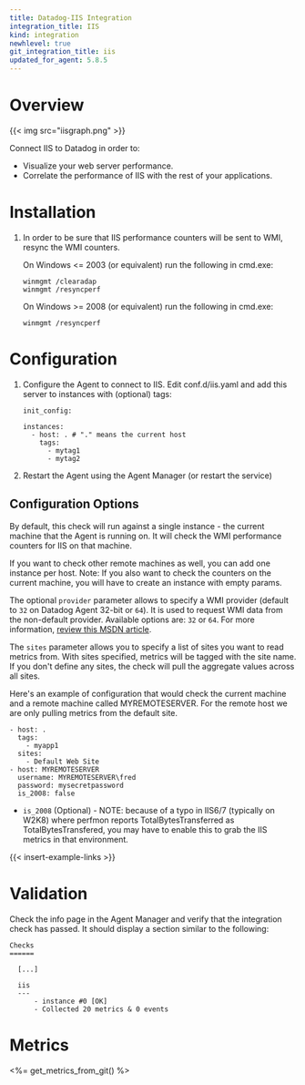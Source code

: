 ```yaml
---
title: Datadog-IIS Integration
integration_title: IIS
kind: integration
newhlevel: true
git_integration_title: iis
updated_for_agent: 5.8.5
---
```

# Overview

{{< img src="iisgraph.png" >}}

Connect IIS to Datadog in order to:

* Visualize your web server performance.
* Correlate the performance of IIS with the rest of your applications.

# Installation

1.  In order to be sure that IIS performance counters will be sent to WMI, resync the WMI counters.

    On Windows <= 2003 (or equivalent) run the following in cmd.exe:

        winmgmt /clearadap
        winmgmt /resyncperf

    On Windows >= 2008 (or equivalent) run the following in cmd.exe:

        winmgmt /resyncperf

# Configuration

1.  Configure the Agent to connect to IIS. Edit conf.d/iis.yaml and add this server to instances with (optional) tags:

        init_config:

        instances:
          - host: . # "." means the current host
            tags:
              - mytag1
              - mytag2


1.  Restart the Agent using the Agent Manager (or restart the service)

## Configuration Options

By default, this check will run against a single instance - the current machine that
the Agent is running on. It will check the WMI performance counters for IIS on that machine.

If you want to check other remote machines as well, you can add one instance per host.
Note: If you also want to check the counters on the current machine, you will have
to create an instance with empty params.

The optional `provider` parameter allows to specify a WMI provider (default to `32`
on Datadog Agent 32-bit or `64`). It is used to request WMI data from the non-default
provider. Available options are: `32` or `64`. For more information,
[review this MSDN article](https://msdn.microsoft.com/en-us/library/aa393067.aspx).

The `sites` parameter allows you to specify a list of sites you want to read metrics
from. With sites specified, metrics will be tagged with the site name. If you don't
define any sites, the check will pull the aggregate values across all sites.

Here's an example of configuration that would check the current machine and a remote machine
called MYREMOTESERVER. For the remote host we are only pulling metrics from the default site.

    - host: .
      tags:
        - myapp1
      sites:
        - Default Web Site
    - host: MYREMOTESERVER
      username: MYREMOTESERVER\fred
      password: mysecretpassword
      is_2008: false


* `is_2008` (Optional) - NOTE: because of a typo in IIS6/7 (typically on W2K8) where perfmon reports TotalBytesTransferred as TotalBytesTransfered, you may have to enable this to grab the IIS metrics in that environment.

{{< insert-example-links >}}

# Validation

Check the info page in the Agent Manager and verify that the integration check has passed. It should display a section similar to the following:

    Checks
    ======

      [...]

      iis
      ---
          - instance #0 [OK]
          - Collected 20 metrics & 0 events

# Metrics

<%= get_metrics_from_git() %>



